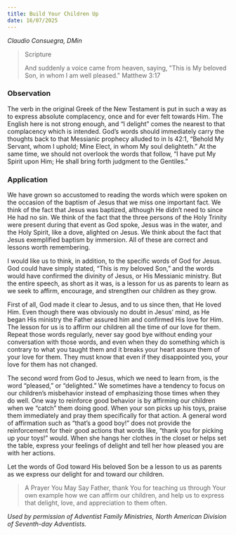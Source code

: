 ```yaml
---
title: Build Your Children Up
date: 16/07/2025
---
```


_Claudio Consuegra, DMin_

> <p>Scripture</p>
> And suddenly a voice came from heaven, saying, "This is My beloved Son, in whom I am well pleased." Matthew 3:17

### Observation

The verb in the original Greek of the New Testament is put in such a way as to express absolute complacency, once and for ever felt towards Him. The English here is not strong enough, and “I delight” comes the nearest to that complacency which is intended. God’s words should immediately carry the thoughts back to that Messianic prophecy alluded to in Is 42:1, “Behold My Servant, whom I uphold; Mine Elect, in whom My soul delighteth.” At the same time, we should not overlook the words that follow, “I have put My Spirit upon Him; He shall bring forth judgment to the Gentiles.”

### Application

We have grown so accustomed to reading the words which were spoken on the occasion of the baptism of Jesus that we miss one important fact. We think of the fact that Jesus was baptized, although He didn’t need to since He had no sin. We think of the fact that the three persons of the Holy Trinity were present during that event as God spoke, Jesus was in the water, and the Holy Spirit, like a dove, alighted on Jesus. We think about the fact that Jesus exemplified baptism by immersion. All of these are correct and lessons worth remembering.

I would like us to think, in addition, to the specific words of God for Jesus. God could have simply stated, “This is my beloved Son,” and the words would have confirmed the divinity of Jesus, or His Messianic ministry. But the entire speech, as short as it was, is a lesson for us as parents to learn as we seek to affirm, encourage, and strengthen our children as they grow.

First of all, God made it clear to Jesus, and to us since then, that He loved Him. Even though there was obviously no doubt in Jesus’ mind, as He began His ministry the Father assured him and confirmed His love for Him. The lesson for us is to affirm our children all the time of our love for them. Repeat those words regularly, never say good bye without ending your conversation with those words, and even when they do something which is contrary to what you taught them and it breaks your heart assure them of your love for them. They must know that even if they disappointed you, your love for them has not changed.

The second word from God to Jesus, which we need to learn from, is the word “pleased,” or “delighted.” We sometimes have a tendency to focus on our children’s misbehavior instead of emphasizing those times when they do well. One way to reinforce good behavior is by affirming our children when we “catch” them doing good. When your son picks up his toys, praise them immediately and pray them specifically for that action. A general word of affirmation such as “that’s a good boy!” does not provide the reinforcement for their good actions that words like, “thank you for picking up your toys!” would. When she hangs her clothes in the closet or helps set the table, express your feelings of delight and tell her how pleased you are with her actions.

Let the words of God toward His beloved Son be a lesson to us as parents as we express our delight for and toward our children.

> <callout>A Prayer You May Say</callout>
> Father, thank You for teaching us through Your own example how we can affirm our children, and help us to express that delight, love, and appreciation to them often.

_Used by permission of Adventist Family Ministries, North American Division of Seventh-day Adventists._